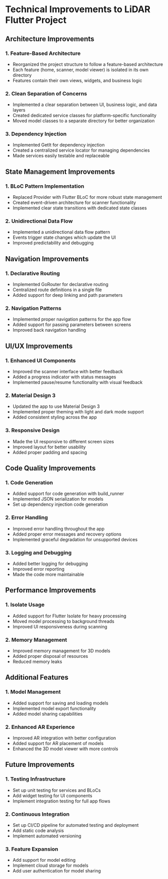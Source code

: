 # Technical Improvements to LiDAR Flutter Project

## Architecture Improvements

### 1. Feature-Based Architecture
- Reorganized the project structure to follow a feature-based architecture
- Each feature (home, scanner, model viewer) is isolated in its own directory
- Features contain their own views, widgets, and business logic

### 2. Clean Separation of Concerns
- Implemented a clear separation between UI, business logic, and data layers
- Created dedicated service classes for platform-specific functionality
- Moved model classes to a separate directory for better organization

### 3. Dependency Injection
- Implemented GetIt for dependency injection
- Created a centralized service locator for managing dependencies
- Made services easily testable and replaceable

## State Management Improvements

### 1. BLoC Pattern Implementation
- Replaced Provider with Flutter BLoC for more robust state management
- Created event-driven architecture for scanner functionality
- Implemented clear state transitions with dedicated state classes

### 2. Unidirectional Data Flow
- Implemented a unidirectional data flow pattern
- Events trigger state changes which update the UI
- Improved predictability and debugging

## Navigation Improvements

### 1. Declarative Routing
- Implemented GoRouter for declarative routing
- Centralized route definitions in a single file
- Added support for deep linking and path parameters

### 2. Navigation Patterns
- Implemented proper navigation patterns for the app flow
- Added support for passing parameters between screens
- Improved back navigation handling

## UI/UX Improvements

### 1. Enhanced UI Components
- Improved the scanner interface with better feedback
- Added a progress indicator with status messages
- Implemented pause/resume functionality with visual feedback

### 2. Material Design 3
- Updated the app to use Material Design 3
- Implemented proper theming with light and dark mode support
- Added consistent styling across the app

### 3. Responsive Design
- Made the UI responsive to different screen sizes
- Improved layout for better usability
- Added proper padding and spacing

## Code Quality Improvements

### 1. Code Generation
- Added support for code generation with build_runner
- Implemented JSON serialization for models
- Set up dependency injection code generation

### 2. Error Handling
- Improved error handling throughout the app
- Added proper error messages and recovery options
- Implemented graceful degradation for unsupported devices

### 3. Logging and Debugging
- Added better logging for debugging
- Improved error reporting
- Made the code more maintainable

## Performance Improvements

### 1. Isolate Usage
- Added support for Flutter Isolate for heavy processing
- Moved model processing to background threads
- Improved UI responsiveness during scanning

### 2. Memory Management
- Improved memory management for 3D models
- Added proper disposal of resources
- Reduced memory leaks

## Additional Features

### 1. Model Management
- Added support for saving and loading models
- Implemented model export functionality
- Added model sharing capabilities

### 2. Enhanced AR Experience
- Improved AR integration with better configuration
- Added support for AR placement of models
- Enhanced the 3D model viewer with more controls

## Future Improvements

### 1. Testing Infrastructure
- Set up unit testing for services and BLoCs
- Add widget testing for UI components
- Implement integration testing for full app flows

### 2. Continuous Integration
- Set up CI/CD pipeline for automated testing and deployment
- Add static code analysis
- Implement automated versioning

### 3. Feature Expansion
- Add support for model editing
- Implement cloud storage for models
- Add user authentication for model sharing 
